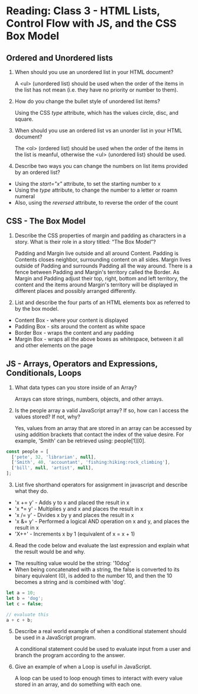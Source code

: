 # Reading: Class 3 - HTML Lists, Control Flow with JS, and the CSS Box Model

## Ordered and Unordered lists

1. When should you use an unordered list in your HTML document?

   A \<ul> (unordered list) should be used when the order of the items in the list has not mean (i.e. they have no priority or number to them).

2. How do you change the bullet style of unordered list items?

   Using the CSS _type_ attribute, which has the values circle, disc, and square.

3. When should you use an ordered list vs an unorder list in your HTML document?

   The \<ol> (ordered list) should be used when the order of the items in the list is meanful, otherwise the \<ul> (unordered list) should be used.

4. Describe two ways you can change the numbers on list items provided by an ordered list?

- Using the _start="x"_ attribute, to set the starting number to x
- Using the _type_ attribute, to change the number to a letter or roamn numeral
- Also, using the _reversed_ attribute, to reverse the order of the count

## CSS - The Box Model

1. Describe the CSS properties of margin and padding as characters in a story. What is their role in a story titled: “The Box Model”?

   Padding and Margin live outside and all around Content. Padding is Contents closes neighbor, surrounding content on all sides. Margin lives outside of Padding and surrounds Padding all the way around. There is a fence between Padding and Margin's territory called the Border. As Margin and Padding adjust their top, right, bottom and left territory, the content and the items around Margin's territory will be displayed in different places and possibly arranged differently.

2. List and describe the four parts of an HTML elements box as referred to by the box model.

- Content Box - where your content is displayed
- Padding Box - sits around the content as white space
- Border Box - wraps the content and any padding
- Margin Box - wraps all the above boxes as whitespace, between it all and other elements on the page

## JS - Arrays, Operators and Expressions, Conditionals, Loops

1. What data types can you store inside of an Array?

   Arrays can store strings, numbers, objects, and other arrays.

2. Is the people array a valid JavaScript array? If so, how can I access the values stored? If not, why?

   Yes, values from an array that are stored in an array can be accessed by using addition brackets that contact the index of the value desire. For example, 'Smith' can be retrieved using: people[1][0].

```js
const people = [
  ['pete', 32, 'librarian', null],
  ['Smith', 40, 'accountant', 'fishing:hiking:rock_climbing'],
  ['bill', null, 'artist', null],
];
```

3. List five shorthand operators for assignment in javascript and describe what they do.

- 'x += y' - Adds y to x and placed the result in x
- 'x \*= y' - Multiplies y and x and places the result in x
- 'x /= y' - Divides x by y and places the result in x
- 'x &= y' - Performed a logical AND operation on x and y, and places the result in x
- 'X++' - Increments x by 1 (equivalent of x = x + 1)

4. Read the code below and evaluate the last expression and explain what the result would be and why.

- The resulting value would be the string: '10dog'
- When being concatenated with a string, the false is converted to its binary equivalent (0), is added to the number 10, and then the 10 becomes a string and is combined with 'dog'.

```js
let a = 10;
let b = 'dog';
let c = false;

// evaluate this
a + c + b;
```

5. Describe a real world example of when a conditional statement should be used in a JavaScript program.

   A conditional statement could be used to evaluate input from a user and branch the program according to the answer.

6. Give an example of when a Loop is useful in JavaScript.

   A loop can be used to loop enough times to interact with every value stored in an array, and do something with each one.
